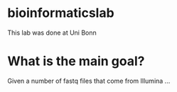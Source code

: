 # bioinformaticslab
This lab was done at Uni Bonn 

# What is the main goal?
Given a number of fastq files that come from Illumina ...
